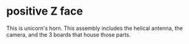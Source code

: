 # positive Z face
This is unicorn's horn. This assembly includes the helical antenna, the camera, and the 3 boards that house those parts.

